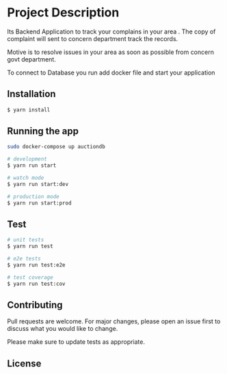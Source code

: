 # Project Description

Its Backend Application to track your complains in your area . The copy of complaint will sent to concern department track the records.

Motive is to resolve issues in your area as soon as possible from concern govt department.

To connect to Database you run add docker file and start your application

## Installation

```bash
$ yarn install
```

## Running the app

```bash
sudo docker-compose up auctiondb

# development
$ yarn run start

# watch mode
$ yarn run start:dev

# production mode
$ yarn run start:prod
```

## Test

```bash
# unit tests
$ yarn run test

# e2e tests
$ yarn run test:e2e

# test coverage
$ yarn run test:cov
```

## Contributing
Pull requests are welcome. For major changes, please open an issue first to discuss what you would like to change.

Please make sure to update tests as appropriate.

## License
[MIT]:(https://choosealicense.com/licenses/mit/)

